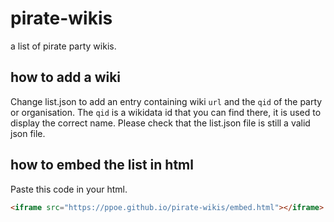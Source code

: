 pirate-wikis
============

a list of pirate party wikis.


how to add a wiki
-----------------

Change list.json to add an entry containing wiki `url` and the `qid` of the party or organisation.
The `qid` is a wikidata id that you can find there, it is used to display the correct name.
Please check that the list.json file is still a valid json file.


how to embed the list in html
-----------------------------

Paste this code in your html.

```html
<iframe src="https://ppoe.github.io/pirate-wikis/embed.html"></iframe>
```
